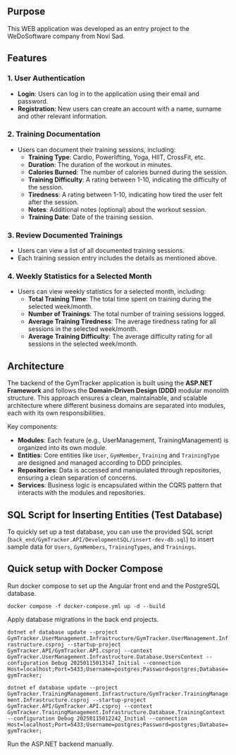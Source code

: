 ## Purpose

This WEB application was developed as an entry project to the WeDoSoftware company from Novi Sad.

## Features

### 1. **User Authentication**
   - **Login**: Users can log in to the application using their email and password.
   - **Registration**: New users can create an account with a name, surname and other relevant information.

### 2. **Training Documentation**
   - Users can document their training sessions, including:
     - **Training Type**: Cardio, Powerlifting, Yoga, HIIT, CrossFit, etc.
     - **Duration**: The duration of the workout in minutes.
     - **Calories Burned**: The number of calories burned during the session.
     - **Training Difficulty**: A rating between 1-10, indicating the difficulty of the session.
     - **Tiredness**: A rating between 1-10, indicating how tired the user felt after the session.
     - **Notes**: Additional notes (optional) about the workout session.
     - **Training Date**: Date of the training session.

### 3. **Review Documented Trainings**
   - Users can view a list of all documented training sessions.
   - Each training session entry includes the details as mentioned above.

### 4. **Weekly Statistics for a Selected Month**
   - Users can view weekly statistics for a selected month, including:
     - **Total Training Time**: The total time spent on training during the selected week/month.
     - **Number of Trainings**: The total number of training sessions logged.
     - **Average Training Tiredness**: The average tiredness rating for all sessions in the selected week/month.
     - **Average Training Difficulty**: The average difficulty rating for all sessions in the selected week/month.

## Architecture

The backend of the GymTracker application is built using the **ASP.NET Framework** and follows the **Domain-Driven Design (DDD)** modular monolith structure. This approach ensures a clean, maintainable, and scalable architecture where different business domains are separated into modules, each with its own responsibilities.

Key components:
- **Modules**: Each feature (e.g., UserManagement, TrainingManagement) is organized into its own module.
- **Entities**: Core entities like `User`, `GymMember`, `Training` and `TrainingType` are designed and managed according to DDD principles.
- **Repositories**: Data is accessed and manipulated through repositories, ensuring a clean separation of concerns.
- **Services**: Business logic is encapsulated within the CQRS pattern that interacts with the modules and repositories.

## SQL Script for Inserting Entities (Test Database)

To quickly set up a test database, you can use the provided SQL script (`back_end/GymTracker.API/DevelopmentSQL/insert-dev-db.sql`) to insert sample data for `Users`, `GymMembers`, `TrainingTypes`, and `Trainings`.

## Quick setup with Docker Compose

Run docker compose to set up the Angular front end and the PostgreSQL database.

```docker compose -f docker-compose.yml up -d --build```

Apply database migrations in the back end projects.

```dotnet ef database update --project GymTracker.UserManagement.Infrastructure/GymTracker.UserManagement.Infrastructure.csproj --startup-project GymTracker.API/GymTracker.API.csproj --context GymTracker.UserManagement.Infrastructure.Database.UsersContext --configuration Debug 20250115013147_Initial --connection Host=localhost;Port=5433;Username=postgres;Password=postgres;Database=gymTracker;```

```dotnet ef database update --project GymTracker.TrainingManagement.Infrastructure/GymTracker.TrainingManagement.Infrastructure.csproj --startup-project GymTracker.API/GymTracker.API.csproj --context GymTracker.TrainingManagement.Infrastructure.Database.TrainingContext --configuration Debug 20250115012242_Initial --connection Host=localhost;Port=5433;Username=postgres;Password=postgres;Database=gymTracker;```

Run the ASP.NET backend manually.
